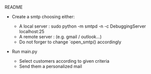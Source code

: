
README

* Create a smtp choosing either:
    * A local server : sudo python -m smtpd -n -c DebuggingServer localhost:25
    * A remote server : (e.g. gmail / outlook...)
    * Do not forger to change `open_smtp() accordingly
    
* Run main.py
    * Select customers according to given criteria
    * Send them a personalized mail